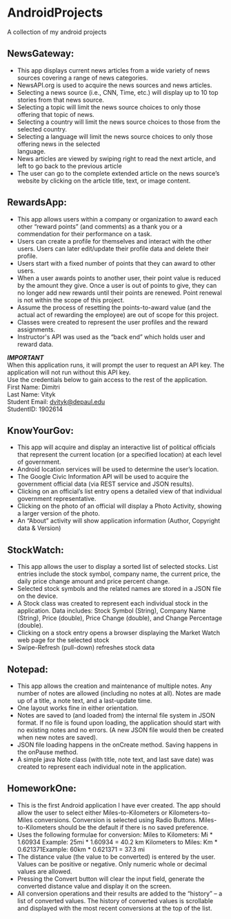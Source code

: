 # AndroidProjects
A collection of my android projects

NewsGateway:
------------
* This app displays current news articles from a wide variety of news sources covering a range of news
categories.  
* NewsAPI.org is used to acquire the news sources and news articles.  
* Selecting a news source (i.e., CNN, Time, etc.) will display up to 10 top stories from that news source.  
* Selecting a topic will limit the news source choices to only those offering that topic of news.  
* Selecting a country will limit the news source choices to those from the selected country.  
* Selecting a language will limit the news source choices to only those offering news in the selected  
language.
* News articles are viewed by swiping right to read the next article, and left to go back to the previous
article
* The user can go to the complete extended article on the news source’s website by clicking on the
article title, text, or image content.

RewardsApp:
-----------
* This app allows users within a company or organization to award each other “reward points” (and
comments) as a thank you or a commendation for their performance on a task.
* Users can create a profile for themselves and interact with the other users. Users can later edit/update
their profile data and delete their profile.
* Users start with a fixed number of points that they can award to other users.
* When a user awards points to another user, their point value is reduced by the amount they give. Once a
user is out of points to give, they can no longer add new rewards until their points are renewed. Point
renewal is not within the scope of this project.
* Assume the process of resetting the points-to-award value (and the actual act of rewarding the
employee) are out of scope for this project.
* Classes were created to represent the user profiles and the reward assignments.
* Instructor's API was used as the “back end” which holds user and reward data.  

***IMPORTANT***  
When this application runs, it will prompt the user to request an API key. The application will not run without this API key.   
Use the credentials below to gain access to the rest of the application.    
First Name: Dimitri  
Last Name: Vityk  
Student Email: dvityk@depaul.edu  
StudentID: 1902614  

KnowYourGov:
------------
* This app will acquire and display an interactive list of political officials that represent the current
location (or a specified location) at each level of government.
* Android location services will be used to determine the user’s location.
* The Google Civic Information API will be used to acquire the government official data (via REST service
and JSON results).
* Clicking on an official’s list entry opens a detailed view of that individual government representative.
* Clicking on the photo of an official will display a Photo Activity, showing a larger version of the photo.
* An “About” activity will show application information (Author, Copyright data & Version)

StockWatch:
----------
* This app allows the user to display a sorted list of selected stocks. List entries include the stock symbol,
company name, the current price, the daily price change amount and price percent change.
* Selected stock symbols and the related names are stored in a JSON file on the device.
* A Stock class was created to represent each individual stock in the application. Data includes:
Stock Symbol (String), Company Name (String), Price (double), Price Change (double), and Change Percentage
(double).
* Clicking on a stock entry opens a browser displaying the Market Watch web page for the selected stock
* Swipe-Refresh (pull-down) refreshes stock data

Notepad:
--------
* This app allows the creation and maintenance of multiple notes. Any number of notes are allowed (including no
notes at all). Notes are made up of a title, a note text, and a last-update time.
* One layout works fine in either orientation.
* Notes are saved to (and loaded from) the internal file system in JSON format. If no file is found upon
loading, the application should start with no existing notes and no errors. (A new JSON file would then be
created when new notes are saved).
* JSON file loading happens in the onCreate method. Saving happens in the onPause method.
* A simple java Note class (with title, note text, and last save date) was created to represent each individual
note in the application.

HomeworkOne:
---------
* This is the first Android application I have ever created.
The app should allow the user to select either Miles-to-Kilometers or Kilometers-to-Miles
conversions. Conversion is selected using Radio Buttons. Miles-to-Kilometers should be the default
if there is no saved preference.
* Uses the following formulae for conversion:
    Miles to Kilometers: Mi * 1.60934 Example: 25mi * 1.60934 = 40.2 km
    Kilometers to Miles: Km * 0.621371Example: 60km * 0.621371 = 37.3 mi
* The distance value (the value to be converted) is entered by the user. Values can be
positive or negative. Only numeric whole or decimal values are allowed.
* Pressing the Convert button will clear the input field, generate the converted distance value and
display it on the screen.
* All conversion operations and their results are added to the “history” – a list of converted
values. The history of converted values is scrollable and displayed with the most recent
conversions at the top of the list.
